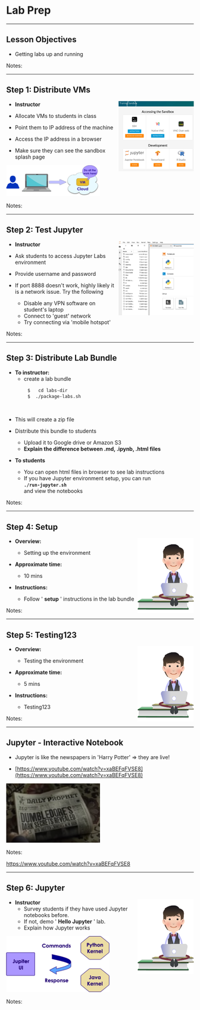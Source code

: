 # Lab Prep

---

## Lesson Objectives

 * Getting labs up and running

Notes:




---

## Step 1: Distribute VMs

<img src="../../assets/images/generic/training-sandbox-1.png" style="max-width:40%;float:right;"/><!-- {"left" : 5.8, "top" : 1.1, "height" : 4.02, "width" : 4.3} -->

 *  **Instructor**

 * Allocate VMs to students in class

 * Point them to IP address of the machine

 * Access the IP address in a browser

 * Make sure they can see the sandbox splash page

<img src="../../assets/images/generic/lab-setup.png" style="max-width:50%;"/><!-- {"left" : 1.84, "top" : 6.25, "height" : 2.18, "width" : 6.57} -->



Notes:



---

## Step 2: Test Jupyter

<img src="../../assets/images/generic/jupyter-labs-1.png" style="max-width:40%;float:right;"/> <!-- {"left" : 5.52, "top" : 1.8, "height" : 4.4, "width" : 4.46} -->


 *  **Instructor**

 * Ask students to access Jupyter Labs environment

 * Provide username and password

 * If port 8888 doesn't work, highly likely it is a network issue. Try the following
     - Disable any VPN software on student's laptop
     - Connect to 'guest' network
     - Try connecting via 'mobile hotspot'

Notes:



---

## Step 3: Distribute Lab Bundle

 *  **To instructor:**
    - create a lab bundle

```bash
        $   cd labs-dir
        $  ./package-labs.sh
```

<!-- {"left" : 0, "top" : 2.37, "height" : 1.05, "width" : 5.62} -->

<br/>

 * This will create a zip file
 *  Distribute this bundle to students
    - Upload it to Google drive or Amazon S3
    - **Explain the difference between .md, .ipynb, .html files**

 *  **To students**
     - You can open html files in browser to see lab instructions
     - If you have Jupyter environment setup, you can run   
     __`./run-jupyter.sh`__   
     and view the notebooks

Notes:



---

## Step 4: Setup

<img src="../../assets/images/icons/individual-labs.png"  style="max-width:30%;float:right;" /><!-- {"left" : 7.02, "top" : 1.16, "height" : 3.88, "width" : 2.91} -->

 *  **Overview:**

     - Setting up the environment

 *  **Approximate time:**

     - 10 mins

 *  **Instructions:**

     - Follow  ' **setup** '  instructions in the lab bundle

Notes:



---

## Step 5:  Testing123

<img src="../../assets/images/icons/individual-labs.png"  style="max-width:30%;float:right;" /><!-- {"left" : 7.02, "top" : 1.16, "height" : 3.88, "width" : 2.91} -->

 *  **Overview:**

     - Testing the environment

 *  **Approximate time:**

     - 5 mins

 *  **Instructions:**

     - Testing123

Notes:



---

## Jupyter - Interactive Notebook

 * Jupyter is like the newspapers in 'Harry Potter' => they are live!

 * [https://www.youtube.com/watch?v=xaBEFqFVSE8](https://www.youtube.com/watch?v=xaBEFqFVSE8)

<img src="../../assets/images/machine-learning/3rd-party/Machine-Learning-Lab-Prep-Jupyter-Interactive-Notebook-0.png" style="width:50%;"><!-- {"left" : 1.02, "top" : 3.06, "height" : 5.19, "width" : 8.21} -->



Notes:

https://www.youtube.com/watch?v=xaBEFqFVSE8





---

## Step 6: Jupyter

<img src="../../assets/images/icons/individual-labs.png"  style="max-width:30%;float:right;" /><!-- {"left" : 7.64, "top" : 0.82, "height" : 3.3, "width" : 2.47} -->

 *  **Instructor**
    - Survey students if they have used Jupyter notebooks before.
    - If not, demo ' **Hello Jupyter** ' lab.
    - Explain how Jupyter works

<img src="../../assets/images/machine-learning/jupyter.png" style="width:55%;"><!-- {"left" : 2.07, "top" : 5.09, "height" : 3.3, "width" : 6.1} -->


Notes:
